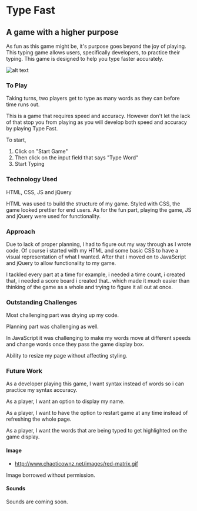 # Type Fast

## A game with a higher purpose

As fun as this game might be, it's purpose goes beyond the joy of playing. This typing game allows users, specifically developers, to practice their typing. This game is designed to help you type faster accurately.

![alt text](https://i.imgur.com/ylNv692.jpg)





### To Play

Taking turns, two players get to type as many words as they can before time runs out.

This is a game that requires speed and accuracy. However don't let the lack of that stop you from playing as you will develop both speed and accuracy by playing Type Fast.

To start, 

1. Click on "Start Game"
2. Then click on the input field that says "Type Word"
3. Start Typing

### Technology Used

HTML, CSS, JS and jQuery

HTML was used to build the structure of my game. Styled with CSS, the game looked prettier for end users. As for the fun part, playing the game, JS and jQuery were used for functionality.


### Approach

Due to lack of proper planning, I had to figure out my way through as I wrote code. Of course i started with my HTML and some basic CSS to have a visual representation of what I wanted. After that i moved on to JavaScript and jQuery to allow functionality to my game.

I tackled every part at a time for example, i needed a time count, i created that, i needed a score board i created that.. which made it much easier than thinking of the game as a whole and trying to figure it all out at once.

### Outstanding Challenges

Most challenging part was drying up my code.

Planning part was challenging as well.

In JavaScript it was challenging to make my words move at different speeds and change words once they pass the game display box.

Ability to resize my page without affecting styling.

### Future Work

As a developer playing this game, I want syntax instead of words so i can practice my syntax accuracy.

As a player, I want an option to display my name.


As a player, I want to have the option to restart game at any time instead of refreshing the whole page.

As a player, I want the words that are being typed to get highlighted on the game display.

#### Image
- http://www.chaoticownz.net/images/red-matrix.gif

Image borrowed without permission.


#### Sounds
Sounds are coming soon.